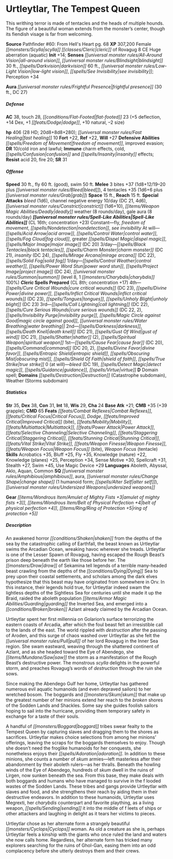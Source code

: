 ﻿---
cssclass: [monsters]
title1: Urtleytlar, The Tempest Queen
desc_short: This writhing terror is made of tentacles and the heads of multiple hounds.
  The figure of a beautiful woman extends from the monster's center, though its fiendish
  visage is far from welcoming.
title2: Urtleytlar, The Tempest Queen
CR: 20
sources:
- name: "Pathfinder #60: From Hell's Heart"
  page: 68
  link: http://paizo.com/pathfinder/adventurePath/skullAndShackles/v5748btpy8moi
XP: 307200
race: Female
classes:
- scylla cleric of Rovagug 8
alignment: CE
size: Huge
type: aberration
subtypes:
- aquatic
initiative:
  bonus: 14
senses:
  all-around vision: true
  blindsight: 30
  darkvision: 60
  low-light vision: true
  see invisibility: true
auras:
- name: frightful presence
  radius: 30
  DC: 27
AC:
  AC: 38
  touch: 28
  flat_footed: 23
  components:
    deflection: 5
    dex: 14
    dodge: 1
    natural: 10
    size: -2
HP:
  HP: 406
  long: 20d8+8d8+280
  HD: 28
  fast_healing: 10
saves:
  fort: 22
  ref: 22
  will: 27
defensive_abilities:
- freedom of movement
- improved evasion
DR:
- amount: 10
  weakness: cold iron and lawful
immunities:
- charm effects
- cold
- confusion and insanity effects
resistances:
  acid: 20
  fire: 20
SR: 31
speeds:
  base: 30
  fly: 60
  fly_maneuverability: good
  swim: 50
attacks:
  melee:
  - - text: 3 bites +37 (1d8+12/19-20 plus bleed)
      entries:
      - - damage: 1d8+12
          crit_range: 19-20
        - effect: bleed
      count: 3
      attack: bites
      bonus:
      - 37
    - text: 4 tentacles +35 (1d6+6 plus grab)
      entries:
      - - damage: 1d6+6
        - effect: grab
      count: 4
      attack: tentacles
      bonus:
      - 35
  special:
  - bleed (1d6)
  - channel negative energy 10/day (DC 21, 4d6)
  - constrict (1d6+10)
  - deadly weather (8 rounds/day)
  - gale aura (8 rounds/day)
space: 15
reach: 15
spell_like_abilities:
  entries:
  - name: fly
    source: default
    freq: Constant
  - name: freedom of movement
    source: default
    freq: Constant
  - name: nondetection
    source: default
    freq: Constant
  - name: see invisibility
    source: default
    freq: Constant
  - name: acid arrow
    source: default
    freq: At will
  - name: control water
    source: default
    freq: At will
  - name: fog cloud
    source: default
    freq: At will
  - name: greater dispel magic
    source: default
    freq: At will
  - name: major image
    source: default
    freq: At will
    DC: 20
  - name: black tentacles
    source: default
    freq: 3/day
  - name: charm monster
    source: default
    freq: 3/day
    DC: 21
  - name: insanity
    source: default
    freq: 3/day
    DC: 24
  - name: mirage arcana
    source: default
    freq: 3/day
    DC: 22
  - name: solid fog
    source: default
    freq: 3/day
  - name: control weather
    source: default
    freq: 1/day
  - name: power word stun
    source: default
    freq: 1/day
  - name: project image
    source: default
    freq: 1/day
    DC: 24
  - name: summon
    source: default
    freq: 1/day
    level: 8
    summons:
    - name: charybdis
      amount: 1
      chance: 100%
  sources:
  - name: default
    CL: 16
    concentration: 23
spells:
  entries:
  - name: cure critical wounds
    source: Cleric
    level: 4
    DC: 23
  - name: divine power
    source: Cleric
    level: 4
  - name: inflict critical wounds
    source: Cleric
    level: 4
    DC: 23
  - name: tongues
    source: Cleric
    level: 4
  - name: unholy blight
    source: Cleric
    level: 4
    DC: 23
  - name: call lightning
    source: Cleric
    level: 3
    DC: 22
  - name: cure serious wounds
    source: Cleric
    level: 3
    DC: 22
    count: 2
  - name: invisibility purge
    source: Cleric
    level: 3
  - name: magic circle against good
    source: Cleric
    level: 3
  - name: water breathing
    source: Cleric
    level: 3
  - name: darkness
    source: Cleric
    level: 2
  - name: death knell
    source: Cleric
    level: 2
    DC: 21
  - name: gust of wind
    source: Cleric
    level: 2
    DC: 21
  - name: shatter
    source: Cleric
    level: 2
    count: 2
  - name: spiritual weapon
    source: Cleric
    level: 2
  - name: cause fear
    source: Cleric
    level: 1
    DC: 20
  - name: command
    source: Cleric
    level: 1
    DC: 20
    count: 2
  - name: divine favor
    source: Cleric
    level: 1
  - name: entropic shield
    source: Cleric
    level: 1
  - name: obscuring mist
    source: Cleric
    level: 1
  - name: shield of faith
    source: Cleric
    level: 1
  - name: true strike
    source: Cleric
    level: 1
  - name: bleed
    source: Cleric
    level: 0
    DC: 19
  - name: detect magic
    source: Cleric
    level: 0
  - name: guidance
    source: Cleric
    level: 0
  - name: virtue
    source: Cleric
    level: 0
  sources:
  - name: Cleric
    type: prepared
    CL: 8
    concentration: 17
    slots:
      0: at-will
    domains:
    - destruction (catastrophe subdomain)
    - weather (storms subdomain)
ability_scores:
  STR: 35
  DEX: 38
  CON: 31
  INT: 18
  WIS: 29
  CHA: 24
BAB: 21
CMB: 35
CMB_other: +39 grapple
CMD: 65
feats:
- name: Combat Reflexes
- name: Critical Focus
- name: Dodge
- name: Improved Critical (bite)
- name: Mobility
- name: Multiattack
- name: Power Attack
- name: Selective Channeling
- name: Staggering Critical
- name: Stunning Critical
- name: Vital Strike
- name: Weapon Finesse
- name: Weapon Focus (bite)
- name: Weapon Focus (tentacle)
skills:
  Acrobatics: 35
  Bluff: 25
  Fly: 35
  Knowledge (nature): 22
  Knowledge (planes): 25
  Perception: 34
  Sense Motive: 30
  Spellcraft: 31
  Stealth: 27
  Swim: 45
  Use Magic Device: 29
languages:
- Aboleth
- Abyssal
- Aklo
- Aquan
- Common
special_qualities:
- amphibious
- aura
- change shape (1 humanoid form; alter self)
- undersized weapons
gear:
  gear:
  - amulet of mighty fists +3
  - belt of physical perfection +4
  - ring of protection +5
desc_long: |-
  An awakened horror shaken from the depths of the sea by the catastrophic calling of Earthfall, the beast known as Urtleytlar swims the Arcadian Ocean, wreaking havoc wherever she treads. Urtleytlar is one of the Lesser Spawn of Rovagug, having escaped the Rough Beast's prison deep beneath the earth like those before her. The drow of Sekamina tell legends of a terrible many-headed beast crawling from the depths of the Dying Sea to prey upon their coastal settlements, and scholars among the dark elves hypothesize that this beast may have originated from somewhere in Orv. In this instance, their legends hold true, for Urtleytlar indeed swam the lightless depths of the Sightless Sea for centuries until she made it up the Braid, raided the aboleth population guarding the Inverted Sea, and emerged into a broken Azlant already claimed by the Arcadian Ocean.

  Urtleytlar spent her first millennia on Golarion's surface terrorizing the eastern coasts of Arcadia, after which the foul beast felt an irresistible call to the lands of the east. The world rippled with destruction after the passing of Aroden, and this surge of chaos washed over Urtleytlar as she felt the pull of her lord Rovagug in the Inner Sea region. She swam eastward, weaving through the shattered continent of Azlant, and as she headed toward the Eye of Abendego, she saw the storm as a manifestation of the Rough Beast's destructive power. The monstrous scylla delights in the powerful storm, and preaches Rovagug's words of destruction through the ruin she sows.

  Since making the Abendego Gulf her home, Urtleytlar has gathered numerous evil aquatic humanoids (and even depraved sailors) to her wretched bosom. The boggards and skum that make up the greatest number of her minions extend her reach to the broken shores of the Sodden Lands and Shackles. Some say she guides foolish sailors hoping to sail into the hurricane, providing them temporary safety in exchange for a taste of their souls.

  A handful of boggard tribes swear fealty to the Tempest Queen by capturing slaves and dragging them to the shores as sacrifices. Urtleytlar makes choice selections from among her minions' offerings, leaving the scraps for the boggards themselves to enjoy. Though she doesn't need the froglike humanoids for her conquests, she nonetheless enjoys their adoration. In addition to these minions, she counts a number of skum armies-left masterless after their abandonment by their aboleth rulers-as her thralls. Beneath the howling winds of the Eye of Abendego, hundreds of skum dwell in the ruins of Lirgen, now sunken beneath the sea. From this base, they make deals with both boggards and humans who have managed to survive in the f looded wastes of the Sodden Lands. These tribes and gangs provide Urtleytlar with slaves and food, and she strengthens their reach by aiding them in their destructive endeavors. In addition to these humanoids, Urtleytlar uses Megrexti, her charybdis counterpart and favorite plaything, as a living weapon, sending it into the middle of f leets of ships or other attackers and laughing in delight as it tears her victims to pieces.

  Urtleytlar chose as her alternate form a strangely beautiful Cyclops woman. As old a creature as she is, perhaps Urtleytlar feels a kinship with the giants who once ruled the land and waters she now calls home. Regardless, her alternate form has tricked many explorers searching for the ruins of Ghol-Gan, easing them into an odd complacency before she utterly destroys them and their crews.

---

# Urtleytlar, The Tempest Queen
This writhing terror is made of tentacles and the heads of multiple hounds. The figure of a beautiful woman extends from the monster’s center, though its fiendish visage is far from welcoming.


**Source** Pathfinder #60: From Hell's Heart pg. 68
**XP** 307,200
Female _[[monsters/Scylla|scylla]]_ _[[classes/Cleric|cleric]]_ of Rovagug 8
CE Huge aberration (aquatic)
**Init** +14; **Senses** _[[universal monster rules/All-Around Vision|all-around vision]]_, _[[universal monster rules/Blindsight|blindsight]]_ 30 ft., _[[spells/Darkvision|darkvision]]_ 60 ft., _[[universal monster rules/Low-Light Vision|low-light vision]]_, _[[spells/See Invisibility|see invisibility]]_; Perception +34

**Aura** _[[universal monster rules/Frightful Presence|frightful presence]]_ (30 ft., DC 27)

##### Defense

**AC** 38, touch 28, _[[conditions/Flat-Footed|flat-footed]]_ 23 (+5 deflection, +14 Dex, +1 _[[feats/Dodge|dodge]]_, +10 natural, –2 size)

**hp** 406 (28 HD; 20d8+8d8+280); _[[universal monster rules/Fast Healing|fast healing]]_ 10
**Fort** +22, **Ref** +22, **Will** +27
**Defensive Abilities** _[[spells/Freedom of Movement|freedom of movement]]_, improved evasion; **DR** 10/cold iron and lawful; **Immune** charm effects, cold, _[[spells/Confusion|confusion]]_ and _[[spells/Insanity|insanity]]_ effects; **Resist** acid 20, fire 20; **SR** 31

##### Offense
**Speed** 30 ft., fly 60 ft. (good), swim 50 ft.
**Melee** 3 bites +37 (1d8+12/19–20 plus _[[universal monster rules/Bleed|bleed]]_), 4 tentacles +35 (1d6+6 plus _[[universal monster rules/Grab|grab]]_)
**Space** 15 ft., **Reach** 15 ft.
**Special Attacks** _bleed_ (1d6), channel negative energy 10/day (DC 21, 4d6), _[[universal monster rules/Constrict|constrict]]_ (1d6+10), _[[items/Weapon Magic Abilities/Deadly|deadly]]_ weather (8 rounds/day), gale aura (8 rounds/day)
**_[[universal monster rules/Spell-Like Abilities|Spell-Like Abilities]]_** (CL 16th; concentration +23)
Constant—fly, _freedom of movement_, _[[spells/Nondetection|nondetection]]_, _see invisibility_
At will—_[[spells/Acid Arrow|acid arrow]]_, _[[spells/Control Water|control water]]_, _[[spells/Fog Cloud|fog cloud]]_, greater _[[spells/Dispel Magic|dispel magic]]_, _[[spells/Major Image|major image]]_ (DC 20)
3/day—_[[spells/Black Tentacles|black tentacles]]_, _[[spells/Charm Monster|charm monster]]_ (DC 21), _insanity_ (DC 24), _[[spells/Mirage Arcana|mirage arcana]]_ (DC 22), _[[spells/Solid Fog|solid fog]]_
1/day—_[[spells/Control Weather|control weather]]_, _[[spells/Power Word Stun|power word stun]]_, _[[spells/Project Image|project image]]_ (DC 24), _[[universal monster rules/Summon|summon]]_ (level 8, 1 _[[monsters/Charybdis|charybdis]]_ 100%)
**_Cleric_ Spells Prepared** (CL 8th; concentration +17)
4th—_[[spells/Cure Critical Wounds|cure critical wounds]]_ (DC 23), _[[spells/Divine Power|divine power]]_, _[[spells/Inflict Critical Wounds|inflict critical wounds]]_ (DC 23), _[[spells/Tongues|tongues]]_, _[[spells/Unholy Blight|unholy blight]]_ (DC 23)
3rd—_[[spells/Call Lightning|call lightning]]_ (DC 22), _[[spells/Cure Serious Wounds|cure serious wounds]]_ (DC 22, 2), _[[spells/Invisibility Purge|invisibility purge]]_, _[[spells/Magic Circle against Good|magic circle against good]]_, _[[universal monster rules/Water Breathing|water breathing]]_
2nd—_[[spells/Darkness|darkness]]_, _[[spells/Death Knell|death knell]]_ (DC 21), _[[spells/Gust Of Wind|gust of wind]]_ (DC 21), _[[spells/Shatter|shatter]]_ (2), _[[spells/Spiritual Weapon|spiritual weapon]]_
1st—_[[spells/Cause Fear|cause fear]]_ (DC 20), _[[spells/Command|command]]_ (DC 20, 2), _[[spells/Divine Favor|divine favor]]_, _[[spells/Entropic Shield|entropic shield]]_, _[[spells/Obscuring Mist|obscuring mist]]_, _[[spells/Shield Of Faith|shield of faith]]_, _[[spells/True Strike|true strike]]_
0 (at will)—_bleed_ (DC 19), _[[spells/Detect Magic|detect magic]]_, _[[spells/Guidance|guidance]]_, _[[spells/Virtue|virtue]]_
**D** Domain spell; **Domains** _[[spells/Destruction|Destruction]]_ (Catastrophe subdomain), Weather (Storms subdomain)

##### Statistics
**Str** 35, **Dex** 38, **Con** 31, **Int** 18, **Wis** 29, **Cha** 24
**Base Atk** +21; **CMB** +35 (+39 grapple); **CMD** 65
**Feats** _[[feats/Combat Reflexes|Combat Reflexes]]_, _[[feats/Critical Focus|Critical Focus]]_, _Dodge_, _[[feats/Improved Critical|Improved Critical]]_ (bite), _[[feats/Mobility|Mobility]]_, _[[feats/Multiattack|Multiattack]]_, _[[feats/Power Attack|Power Attack]]_, _[[feats/Selective Channeling|Selective Channeling]]_, _[[feats/Staggering Critical|Staggering Critical]]_, _[[feats/Stunning Critical|Stunning Critical]]_, _[[feats/Vital Strike|Vital Strike]]_, _[[feats/Weapon Finesse|Weapon Finesse]]_, _[[feats/Weapon Focus|Weapon Focus]]_ (bite), _Weapon Focus_ (tentacle)
**Skills** Acrobatics +35, Bluff +25, Fly +35, Knowledge (nature) +22, Knowledge (planes) +25, Perception +34, Sense Motive +30, Spellcraft +31, Stealth +27, Swim +45, Use Magic Device +29
**Languages** Aboleth, Abyssal, Aklo, Aquan, Common
**SQ** _[[universal monster rules/Amphibious|amphibious]]_, aura, _[[universal monster rules/Change Shape|change shape]]_ (1 humanoid form; _[[spells/Alter Self|alter self]]_), _[[universal monster rules/Undersized Weapons|undersized weapons]]_

**Gear** _[[items/Wondrous Item/Amulet of Mighty Fists +3|amulet of mighty fists +3]]_, _[[items/Wondrous Item/Belt of Physical Perfection +4|belt of physical perfection +4]]_, _[[items/Ring/Ring of Protection +5|ring of protection +5]]_

##### Description

An awakened horror _[[conditions/Shaken|shaken]]_ from the depths of the sea by the catastrophic calling of Earthfall, the beast known as Urtleytlar swims the Arcadian Ocean, wreaking havoc wherever she treads. Urtleytlar is one of the Lesser Spawn of Rovagug, having escaped the Rough Beast’s prison deep beneath the earth like those before her. The _[[monsters/Drow|drow]]_ of Sekamina tell legends of a terrible many-headed beast crawling from the depths of the _[[conditions/Dying|Dying]]_ Sea to prey upon their coastal settlements, and scholars among the dark elves hypothesize that this beast may have originated from somewhere in Orv. In this instance, their legends hold true, for Urtleytlar indeed swam the lightless depths of the Sightless Sea for centuries until she made it up the Braid, raided the aboleth population _[[items/Armor Magic Abilities/Guarding|guarding]]_ the Inverted Sea, and emerged into a _[[conditions/Broken|broken]]_ Azlant already claimed by the Arcadian Ocean.

Urtleytlar spent her first millennia on Golarion’s surface terrorizing the eastern coasts of Arcadia, after which the foul beast felt an irresistible call to the lands of the east. The world rippled with _destruction_ after the passing of Aroden, and this surge of chaos washed over Urtleytlar as she felt the _[[universal monster rules/Pull|pull]]_ of her lord Rovagug in the Inner Sea region. She swam eastward, weaving through the shattered continent of Azlant, and as she headed toward the Eye of Abendego, she _[[items/Mundane/Saw|saw]]_ the storm as a manifestation of the Rough Beast’s destructive power. The monstrous _scylla_ delights in the powerful storm, and preaches Rovagug’s words of _destruction_ through the ruin she sows.

Since making the Abendego Gulf her home, Urtleytlar has gathered numerous evil aquatic humanoids (and even depraved sailors) to her wretched bosom. The boggards and _[[monsters/Skum|skum]]_ that make up the greatest number of her minions extend her reach to the _broken_ shores of the Sodden Lands and Shackles. Some say she guides foolish sailors hoping to sail into the hurricane, providing them temporary safety in exchange for a taste of their souls.

A handful of _[[monsters/Boggard|boggard]]_ tribes swear fealty to the Tempest Queen by capturing slaves and dragging them to the shores as sacrifices. Urtleytlar makes choice selections from among her minions’ offerings, leaving the scraps for the boggards themselves to enjoy. Though she doesn’t need the froglike humanoids for her conquests, she nonetheless enjoys their _[[spells/Adoration|adoration]]_. In addition to these minions, she counts a number of _skum_ armies—left masterless after their abandonment by their aboleth rulers—as her thralls. Beneath the howling winds of the Eye of Abendego, hundreds of _skum_ dwell in the ruins of Lirgen, now sunken beneath the sea. From this base, they make deals with both boggards and humans who have managed to survive in the f looded wastes of the Sodden Lands. These tribes and gangs provide Urtleytlar with slaves and food, and she strengthens their reach by aiding them in their destructive endeavors. In addition to these humanoids, Urtleytlar uses Megrexti, her _charybdis_ counterpart and favorite plaything, as a living weapon, _[[spells/Sending|sending]]_ it into the middle of f leets of ships or other attackers and laughing in delight as it tears her victims to pieces.

Urtleytlar chose as her alternate form a strangely beautiful _[[monsters/Cyclops|Cyclops]]_ woman. As old a creature as she is, perhaps Urtleytlar feels a kinship with the giants who once ruled the land and waters she now calls home. Regardless, her alternate form has tricked many explorers searching for the ruins of Ghol-Gan, easing them into an odd complacency before she utterly destroys them and their crews.